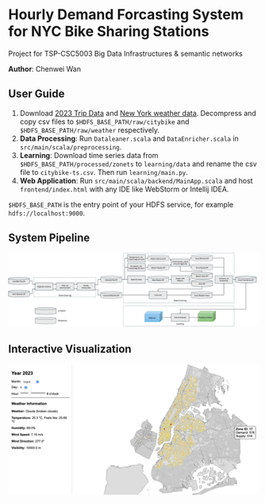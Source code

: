 # Hourly Demand Forcasting System for NYC Bike Sharing Stations

Project for TSP-CSC5003 Big Data Infrastructures & semantic networks

**Author**: Chenwei Wan

## User Guide

1. Download [2023 Trip Data](https://s3.amazonaws.com/tripdata/index.html) and [New York weather data](https://www.kaggle.com/datasets/heqiang01/hourly-weather-data-in-2023-in-usa). Decompress and copy csv files to `$HDFS_BASE_PATH/raw/citybike` and `$HDFS_BASE_PATH/raw/weather` respectively.
2. **Data Processing**: Run `Dataleaner.scala` and `DataEnricher.scala` in `src/main/scala/preprocessing`.
3. **Learning**: Download time series data from `$HDFS_BASE_PATH/processed/zonets` to `learning/data` and rename the csv file to `citybike-ts.csv`. Then run `learning/main.py`.
4. **Web Application**: Run `src/main/scala/backend/MainApp.scala` and host `frontend/index.html` with any IDE like WebStorm or Intellij IDEA.

`$HDFS_BASE_PATH` is the entry point of your HDFS service, for example `hdfs://localhost:9000`.


## System Pipeline

![](pipeline.png)

## Interactive Visualization

![](Interface.png)
